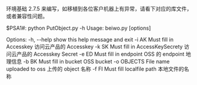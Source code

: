 
环境基础 2.7.5 来编写，如移植到各位客户机器上有异常，请看下对应的库文件，或者兼容性问题。

$PSA1#: python PutObject.py -h
Usage: beiwo.py [options]

Options:
  -h, --help  show this help message and exit
  -i AK       Must fill in Accesskey          访问云产品的 Accesskey
  -k SK       Must fill in AccessKeySecrety   访问云产品的 Accesskey Secret
  -e ED       Must fill in endpoint           OSS 的 endpoint 地理信息
  -b BK       Must fill in bucket             OSS bucket 
  -o OBJECTS  File name uploaded to oss       上传的 object 名称
  -f FI       Must fill localfile path        本地文件的名称
